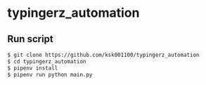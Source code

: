 # typingerz_automation

## Run script
```bash
$ git clone https://github.com/ksk001100/typingerz_automation
$ cd typingerz_automation
$ pipenv install
$ pipenv run python main.py
```
